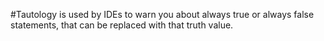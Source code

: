 #Tautology is used by IDEs to warn you about always true or always false statements, that can be replaced with that truth value.